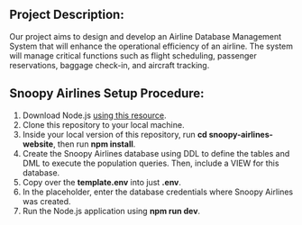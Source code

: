 ## Project Description:
Our project aims to design and develop an Airline Database Management System that will enhance the operational efficiency of an airline. The system will manage critical functions such as flight scheduling, passenger reservations, baggage check-in, and aircraft tracking.

## Snoopy Airlines Setup Procedure:
1. Download Node.js [using this resource](https://nodejs.org/en/download/package-manager).
2. Clone this repository to your local machine.
3. Inside your local version of this repository, run **cd snoopy-airlines-website**, then run **npm install**.
4. Create the Snoopy Airlines database using DDL to define the tables and DML to execute the population queries. Then, include a VIEW for this database.
5. Copy over the **template.env** into just **.env**.
6. In the placeholder, enter the database credentials where Snoopy Airlines was created.
7. Run the Node.js application using **npm run dev**.
